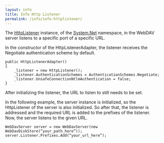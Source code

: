 ```yaml
---
layout: info
title: Info Http Listener
permalink: /info/info-httplistener/
---
```


The [HttpListener][1] instance, of the [System.Net][2] namespace, in the WebDAV server listens to a specific port of a specific URL.

In the constructor of the HttpListenerAdapter, the listener receives the Negotiate authentication scheme by default.

    public HttpListenerAdapter()
    {
        _listener = new HttpListener();
        _listener.AuthenticationSchemes = AuthenticationSchemes.Negotiate;
        _listener.UnsafeConnectionNtlmAuthentication = false;
    }

After initializing the listener, the URL to listen to still needs to be set.

In the following example, the server instance is initialized, so the HttpListener of the server is also initialized. So after that, the listener is addressed and the required URL is added to the prefixes of the listener. Now, the server listens to the given URL.

    WebDavServer server = new WebDavServer(new WebDavDiskStore(“your_path_here”));
    server.Listener.Prefixes.Add(“your_url_here”);

  [1]: http://msdn.microsoft.com/en-us/library/vstudio/system.net.httplistener
  [2]: http://msdn.microsoft.com/en-us/library/vstudio/system.net